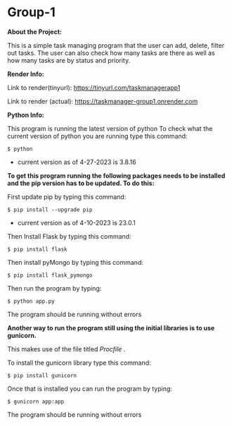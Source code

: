 # Group-1
**About the Project:**

This is a simple task managing program that the user can add, delete, filter out tasks. The user can also check how many tasks are there as well as how many tasks are by status and priority. 

**Render Info:**

Link to render(tinyurl): https://tinyurl.com/taskmanagerapp1

Link to render (actual): https://taskmanager-group1.onrender.com

**Python Info:**

This program is running the latest version of python 
To check what the current version of python you are running type this command:
```console
$ python
```
- current version as of 4-27-2023 is 3.8.16

**To get this program running the following packages needs to be installed and the pip version has to be updated. To do this:**

First update pip by typing this command:
```console
$ pip install --upgrade pip     
```
- current version as of 4-10-2023 is 23.0.1

Then Install Flask by typing this command:
```console
$ pip install flask
```
Then install pyMongo by typing this command:
```console
$ pip install flask_pymongo
```
Then run the program by typing:
```console
$ python app.py
```
The program should be running without errors

**Another way to run the program still using the initial libraries is to use gunicorn.** 

This makes use of the file titled *Procfile* .

To install the gunicorn library type this command:
```console
$ pip install gunicorn
```
Once that is installed you can run the program by typing:
```console
$ gunicorn app:app
```
The program should be running without errors